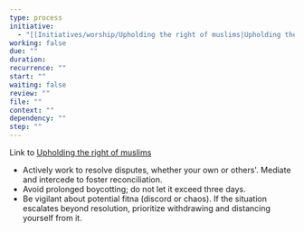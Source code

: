 ```yaml
---
type: process
initiative:
  - "[[Initiatives/worship/Upholding the right of muslims|Upholding the right of muslims]]"
working: false
due: ""
duration: 
recurrence: ""
start: ""
waiting: false
review: ""
file: ""
context: ""
dependency: ""
step: ""
---
```


Link to [Upholding the right of muslims](Initiatives/worship/Upholding%20the%20right%20of%20muslims.md)

- Actively work to resolve disputes, whether your own or others'. Mediate and intercede to foster reconciliation.
- Avoid prolonged boycotting; do not let it exceed three days.
- Be vigilant about potential fitna (discord or chaos). If the situation escalates beyond resolution, prioritize withdrawing and distancing yourself from it.


